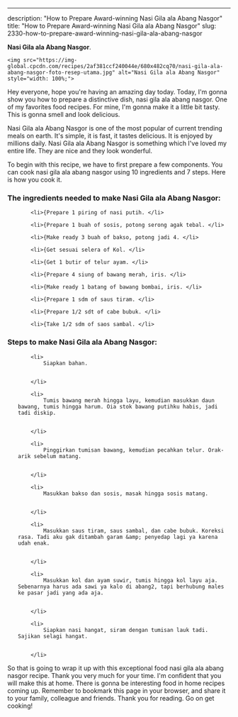 ---
description: "How to Prepare Award-winning Nasi Gila ala Abang Nasgor"
title: "How to Prepare Award-winning Nasi Gila ala Abang Nasgor"
slug: 2330-how-to-prepare-award-winning-nasi-gila-ala-abang-nasgor

<p>
	<strong>Nasi Gila ala Abang Nasgor</strong>. 
	
</p>
<p>
	
	<img src="https://img-global.cpcdn.com/recipes/2af381ccf240044e/680x482cq70/nasi-gila-ala-abang-nasgor-foto-resep-utama.jpg" alt="Nasi Gila ala Abang Nasgor" style="width: 100%;">
	
	
</p>
<p>
	Hey everyone, hope you're having an amazing day today. Today, I'm gonna show you how to prepare a distinctive dish, nasi gila ala abang nasgor. One of my favorites food recipes. For mine, I'm gonna make it a little bit tasty. This is gonna smell and look delicious.
</p>
	
<p>
	Nasi Gila ala Abang Nasgor is one of the most popular of current trending meals on earth. It's simple, it is fast, it tastes delicious. It is enjoyed by millions daily. Nasi Gila ala Abang Nasgor is something which I've loved my entire life. They are nice and they look wonderful.
</p>
<p>
	
</p>

<p>
To begin with this recipe, we have to first prepare a few components. You can cook nasi gila ala abang nasgor using 10 ingredients and 7 steps. Here is how you cook it.
</p>

<h3>The ingredients needed to make Nasi Gila ala Abang Nasgor:</h3>

<ol>
	
		<li>{Prepare 1 piring of nasi putih. </li>
	
		<li>{Prepare 1 buah of sosis, potong serong agak tebal. </li>
	
		<li>{Make ready 3 buah of bakso, potong jadi 4. </li>
	
		<li>{Get sesuai selera of Kol. </li>
	
		<li>{Get 1 butir of telur ayam. </li>
	
		<li>{Prepare 4 siung of bawang merah, iris. </li>
	
		<li>{Make ready 1 batang of bawang bombai, iris. </li>
	
		<li>{Prepare 1 sdm of saus tiram. </li>
	
		<li>{Prepare 1/2 sdt of cabe bubuk. </li>
	
		<li>{Take 1/2 sdm of saos sambal. </li>
	
</ol>
<p>
	
</p>

<h3>Steps to make Nasi Gila ala Abang Nasgor:</h3>

<ol>
	
		<li>
			Siapkan bahan.
			
			
		</li>
	
		<li>
			Tumis bawang merah hingga layu, kemudian masukkan daun bawang, tumis hingga harum. Oia stok bawang putihku habis, jadi tadi diskip.
			
			
		</li>
	
		<li>
			Pinggirkan tumisan bawang, kemudian pecahkan telur. Orak-arik sebelum matang.
			
			
		</li>
	
		<li>
			Masukkan bakso dan sosis, masak hingga sosis matang.
			
			
		</li>
	
		<li>
			Masukkan saus tiram, saus sambal, dan cabe bubuk. Koreksi rasa. Tadi aku gak ditambah garam &amp; penyedap lagi ya karena udah enak.
			
			
		</li>
	
		<li>
			Masukkan kol dan ayam suwir, tumis hingga kol layu aja. Sebenarnya harus ada sawi ya kalo di abang2, tapi berhubung males ke pasar jadi yang ada aja.
			
			
		</li>
	
		<li>
			Siapkan nasi hangat, siram dengan tumisan lauk tadi. Sajikan selagi hangat.
			
			
		</li>
	
</ol>

<p>
	
</p>

<p>
	So that is going to wrap it up with this exceptional food nasi gila ala abang nasgor recipe. Thank you very much for your time. I'm confident that you will make this at home. There is gonna be interesting food in home recipes coming up. Remember to bookmark this page in your browser, and share it to your family, colleague and friends. Thank you for reading. Go on get cooking!
</p>
